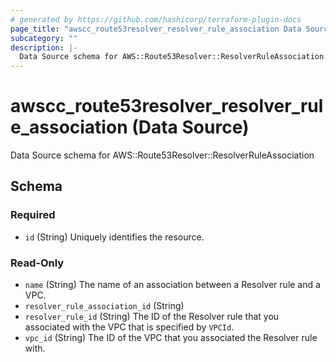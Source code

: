 ```yaml
---
# generated by https://github.com/hashicorp/terraform-plugin-docs
page_title: "awscc_route53resolver_resolver_rule_association Data Source - terraform-provider-awscc"
subcategory: ""
description: |-
  Data Source schema for AWS::Route53Resolver::ResolverRuleAssociation
---
```


# awscc_route53resolver_resolver_rule_association (Data Source)

Data Source schema for AWS::Route53Resolver::ResolverRuleAssociation



<!-- schema generated by tfplugindocs -->
## Schema

### Required

- `id` (String) Uniquely identifies the resource.

### Read-Only

- `name` (String) The name of an association between a Resolver rule and a VPC.
- `resolver_rule_association_id` (String)
- `resolver_rule_id` (String) The ID of the Resolver rule that you associated with the VPC that is specified by ``VPCId``.
- `vpc_id` (String) The ID of the VPC that you associated the Resolver rule with.
